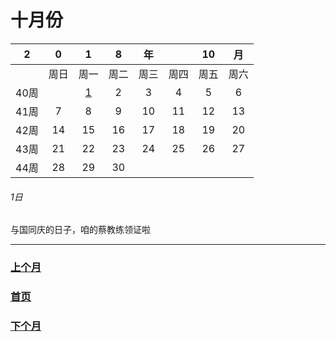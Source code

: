 # 十月份 

|2|0|1|8|年||10|月|
|:---:|:---:|:---:|:---:|:---:|:---:|:---:|:---:|
||周日|周一|周二|周三|周四|周五|周六|
|40周||[1]()|2|3|4|5|6|
|41周|7|8|9|10|11|12|13|
|42周|14|15|16|17|18|19|20|
|43周|21|22|23|24|25|26|27|
|44周|28|29|30|||||

###### 1日
与国同庆的日子，咱的蔡教练领证啦

---
### [上个月](https://github.com/queenta/goddog/blob/master/Sep.md)
### [首页](https://github.com/queenta/goddog/blob/master/README.md)
### [下个月](https://github.com/queenta/goddog/blob/master/Nov.md)

